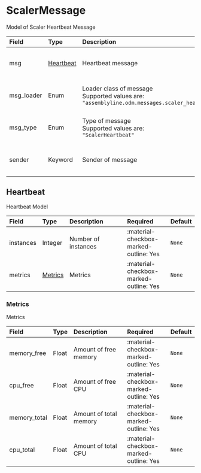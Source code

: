 [comment]: # (AUTOGENERATED MARKDOWN CONTENT. UPDATES TO ODM DOCUMENTATION SHOULD BE DONE THROUGH ASSEMBLYLINE-BASE REPO!)
# ScalerMessage
Model of Scaler Heartbeat Message

| Field | Type | Description | Required | Default |
| :--- | :--- | :--- | :--- | :--- |
| msg | [Heartbeat](/assemblyline4_docs/odm/messages/scaler_heartbeat/#heartbeat) | Heartbeat message | <div style="width:100px">:material-checkbox-marked-outline: Yes</div> | `None` |
| msg_loader | Enum | Loader class of message<br>Supported values are:<br>`"assemblyline.odm.messages.scaler_heartbeat.ScalerMessage"` | <div style="width:100px">:material-checkbox-marked-outline: Yes</div> | `assemblyline.odm.messages.scaler_heartbeat.ScalerMessage` |
| msg_type | Enum | Type of message<br>Supported values are:<br>`"ScalerHeartbeat"` | <div style="width:100px">:material-checkbox-marked-outline: Yes</div> | `ScalerHeartbeat` |
| sender | Keyword | Sender of message | <div style="width:100px">:material-checkbox-marked-outline: Yes</div> | `None` |


[comment]: # (AUTOGENERATED MARKDOWN CONTENT. UPDATES TO ODM DOCUMENTATION SHOULD BE DONE THROUGH ASSEMBLYLINE-BASE REPO!)
## Heartbeat
Heartbeat Model

| Field | Type | Description | Required | Default |
| :--- | :--- | :--- | :--- | :--- |
| instances | Integer | Number of instances | <div style="width:100px">:material-checkbox-marked-outline: Yes</div> | `None` |
| metrics | [Metrics](/assemblyline4_docs/odm/messages/scaler_heartbeat/#metrics) | Metrics | <div style="width:100px">:material-checkbox-marked-outline: Yes</div> | `None` |


[comment]: # (AUTOGENERATED MARKDOWN CONTENT. UPDATES TO ODM DOCUMENTATION SHOULD BE DONE THROUGH ASSEMBLYLINE-BASE REPO!)
### Metrics
Metrics

| Field | Type | Description | Required | Default |
| :--- | :--- | :--- | :--- | :--- |
| memory_free | Float | Amount of free memory | <div style="width:100px">:material-checkbox-marked-outline: Yes</div> | `None` |
| cpu_free | Float | Amount of free CPU | <div style="width:100px">:material-checkbox-marked-outline: Yes</div> | `None` |
| memory_total | Float | Amount of total memory | <div style="width:100px">:material-checkbox-marked-outline: Yes</div> | `None` |
| cpu_total | Float | Amount of total CPU | <div style="width:100px">:material-checkbox-marked-outline: Yes</div> | `None` |


